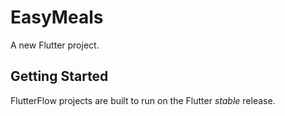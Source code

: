 # EasyMeals

A new Flutter project.

## Getting Started

FlutterFlow projects are built to run on the Flutter _stable_ release.

